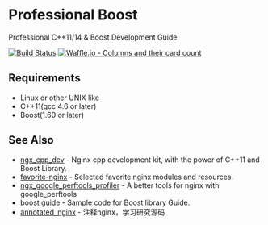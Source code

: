 # Professional Boost
Professional C++11/14 & Boost Development Guide

[![Build Status](https://travis-ci.org/chronolaw/professional_boost.svg?branch=master)](https://travis-ci.org/chronolaw/professional_boost)
[![Waffle.io - Columns and their card count](https://badge.waffle.io/chronolaw/professional_boost.svg?columns=To%20Do)](https://waffle.io/chronolaw/professional_boost)

## Requirements
* Linux or other UNIX like
* C++11(gcc 4.6 or later)
* Boost(1.60 or later)

## See Also
* [ngx_cpp_dev](https://github.com/chronolaw/ngx_cpp_dev) - Nginx cpp development kit, with the power of C++11 and Boost Library.
* [favorite-nginx](https://github.com/chronolaw/favorite-nginx) - Selected favorite nginx modules and resources.
* [ngx_google_perftools_profiler](https://github.com/chronolaw/ngx_google_perftools_profiler_module) - A better tools for nginx with google_perftools
* [boost guide](https://github.com/chronolaw/boost_guide.git) - Sample code for Boost library Guide.
* [annotated_nginx](https://github.com/chronolaw/annotated_nginx) - 注释nginx，学习研究源码

